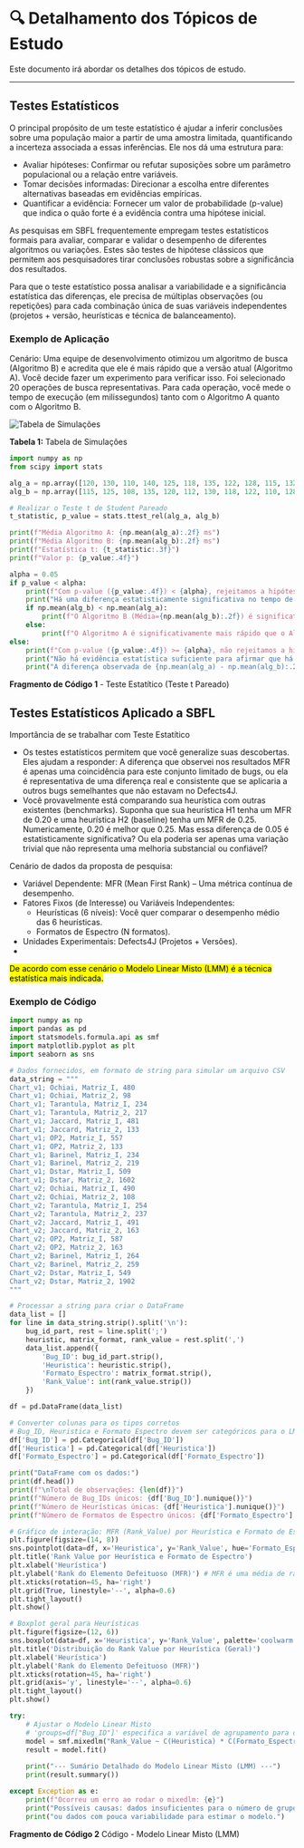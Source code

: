# 🔍 Detalhamento dos Tópicos de Estudo

Este documento irá abordar os detalhes dos tópicos de estudo.

---

## Testes Estatísticos

O principal propósito de um teste estatístico é ajudar a inferir conclusões sobre uma população maior a partir de uma amostra limitada, quantificando a incerteza associada a essas inferências. Ele nos dá uma estrutura para:

  - Avaliar hipóteses: Confirmar ou refutar suposições sobre um parâmetro populacional ou a relação entre variáveis.
  - Tomar decisões informadas: Direcionar a escolha entre diferentes alternativas baseadas em evidências empíricas.
  - Quantificar a evidência: Fornecer um valor de probabilidade (p-value) que indica o quão forte é a evidência contra uma hipótese inicial.

As pesquisas em SBFL frequentemente empregam testes estatísticos formais para avaliar, comparar e validar o desempenho de diferentes algoritmos ou variações. Estes são testes de hipótese clássicos que permitem aos pesquisadores tirar conclusões robustas sobre a significância dos resultados.

Para que o teste estatístico possa analisar a variabilidade e a significância estatística das diferenças, ele precisa de múltiplas observações (ou repetições) para cada combinação única de suas variáveis independentes (projetos + versão, heurísticas e técnica de balanceamento).

### Exemplo de Aplicação

Cenário: Uma equipe de desenvolvimento otimizou um algoritmo de busca (Algoritmo B) e acredita que ele é mais rápido que a versão atual (Algoritmo A). Você decide fazer um experimento para verificar isso. Foi selecionado 20 operações de busca representativas. Para cada operação, você mede o tempo de execução (em milissegundos) tanto com o Algoritmo A quanto com o Algoritmo B.

![Tabela de Simulações](img/Tabela_Simulacoes.png "Tabela de Simulações")

**Tabela 1:** Tabela de Simulações

```python
import numpy as np
from scipy import stats

alg_a = np.array([120, 130, 110, 140, 125, 118, 135, 122, 128, 115, 132, 127, 119, 138, 126, 123, 131, 116, 129, 124])
alg_b = np.array([115, 125, 108, 135, 120, 112, 130, 118, 122, 110, 128, 123, 114, 133, 121, 120, 127, 113, 124, 119])

# Realizar o Teste t de Student Pareado
t_statistic, p_value = stats.ttest_rel(alg_a, alg_b)

print(f"Média Algoritmo A: {np.mean(alg_a):.2f} ms")
print(f"Média Algoritmo B: {np.mean(alg_b):.2f} ms")
print(f"Estatística t: {t_statistic:.3f}")
print(f"Valor p: {p_value:.4f}")

alpha = 0.05
if p_value < alpha:
    print(f"Com p-value ({p_value:.4f}) < {alpha}, rejeitamos a hipótese nula.")
    print("Há uma diferença estatisticamente significativa no tempo de execução.")
    if np.mean(alg_b) < np.mean(alg_a):
        print(f"O Algoritmo B (Média={np.mean(alg_b):.2f}) é significativamente mais rápido que o Algoritmo A (Média={np.mean(alg_a):.2f}).")
    else:
        print(f"O Algoritmo A é significativamente mais rápido que o Algoritmo B.")
else:
    print(f"Com p-value ({p_value:.4f}) >= {alpha}, não rejeitamos a hipótese nula.")
    print("Não há evidência estatística suficiente para afirmar que há uma diferença significativa no tempo de execução entre os algoritmos.")
    print("A diferença observada de {np.mean(alg_a) - np.mean(alg_b):.2f} ms pode ser devido ao acaso.")

```
**Fragmento de Código 1** - Teste Estatítico (Teste t Pareado)

## Testes Estatísticos Aplicado a SBFL

Importância de se trabalhar com Teste Estatítico
  - Os testes estatísticos permitem que você generalize suas descobertas. Eles ajudam a responder: A diferença que observei nos resultados MFR é apenas uma coincidência para este conjunto limitado de bugs, ou ela é representativa de uma diferença real e consistente que se aplicaria a outros bugs semelhantes que não estavam no Defects4J.
  - Você provavelmente está comparando sua heurística com outras existentes (benchmarks). Suponha que sua heurística H1 tenha um MFR de 0.20 e uma heurística H2 (baseline) tenha um MFR de 0.25. Numericamente, 0.20 é melhor que 0.25. Mas essa diferença de 0.05 é estatisticamente significativa? Ou ela poderia ser apenas uma variação trivial que não representa uma melhoria substancial ou confiável?

Cenário de dados da proposta de pesquisa:
  - Variável Dependente: MFR (Mean First Rank) – Uma métrica contínua de desempenho.
  - Fatores Fixos (de Interesse) ou Variáveis Independentes:
    - Heurísticas (6 níveis): Você quer comparar o desempenho médio das 6 heurísticas.
    - Formatos de Espectro (N formatos).
  - Unidades Experimentais: Defects4J (Projetos + Versões).
  - 
<mark>De acordo com esse cenário o Modelo Linear Misto (LMM) é a técnica estatística mais indicada.</mark>

### Exemplo de Código

```python
import numpy as np
import pandas as pd
import statsmodels.formula.api as smf
import matplotlib.pyplot as plt
import seaborn as sns

# Dados fornecidos, em formato de string para simular um arquivo CSV
data_string = """
Chart_v1; Ochiai, Matriz_I, 480
Chart_v1; Ochiai, Matriz_2, 98
Chart_v1; Tarantula, Matriz_I, 234
Chart_v1; Tarantula, Matriz_2, 217
Chart_v1; Jaccard, Matriz_I, 481
Chart_v1; Jaccard, Matriz_2, 133
Chart_v1; OP2, Matriz_I, 557
Chart_v1; OP2, Matriz_2, 133
Chart_v1; Barinel, Matriz_I, 234
Chart_v1; Barinel, Matriz_2, 219
Chart_v1; Dstar, Matriz_I, 509
Chart_v1; Dstar, Matriz_2, 1602
Chart_v2; Ochiai, Matriz_I, 490
Chart_v2; Ochiai, Matriz_2, 108
Chart_v2; Tarantula, Matriz_I, 254
Chart_v2; Tarantula, Matriz_2, 237
Chart_v2; Jaccard, Matriz_I, 491
Chart_v2; Jaccard, Matriz_2, 163
Chart_v2; OP2, Matriz_I, 587
Chart_v2; OP2, Matriz_2, 163
Chart_v2; Barinel, Matriz_I, 264
Chart_v2; Barinel, Matriz_2, 259
Chart_v2; Dstar, Matriz_I, 549
Chart_v2; Dstar, Matriz_2, 1902
"""

# Processar a string para criar o DataFrame
data_list = []
for line in data_string.strip().split('\n'):
    bug_id_part, rest = line.split(';')
    heuristic, matrix_format, rank_value = rest.split(',')
    data_list.append({
        'Bug_ID': bug_id_part.strip(),
        'Heuristica': heuristic.strip(),
        'Formato_Espectro': matrix_format.strip(),
        'Rank_Value': int(rank_value.strip())
    })

df = pd.DataFrame(data_list)

# Converter colunas para os tipos corretos
# Bug_ID, Heuristica e Formato_Espectro devem ser categóricos para o LMM
df['Bug_ID'] = pd.Categorical(df['Bug_ID'])
df['Heuristica'] = pd.Categorical(df['Heuristica'])
df['Formato_Espectro'] = pd.Categorical(df['Formato_Espectro'])

print("DataFrame com os dados:")
print(df.head())
print(f"\nTotal de observações: {len(df)}")
print(f"Número de Bug_IDs únicos: {df['Bug_ID'].nunique()}")
print(f"Número de Heurísticas únicas: {df['Heuristica'].nunique()}")
print(f"Número de Formatos de Espectro únicos: {df['Formato_Espectro'].nunique()}\n")

# Gráfico de interação: MFR (Rank_Value) por Heurística e Formato de Espectro
plt.figure(figsize=(14, 8))
sns.pointplot(data=df, x='Heuristica', y='Rank_Value', hue='Formato_Espectro', dodge=True, errorbar='sd', palette='viridis')
plt.title('Rank Value por Heurística e Formato de Espectro')
plt.xlabel('Heurística')
plt.ylabel('Rank do Elemento Defeituoso (MFR)') # MFR é uma média de ranks
plt.xticks(rotation=45, ha='right')
plt.grid(True, linestyle='--', alpha=0.6)
plt.tight_layout()
plt.show()

# Boxplot geral para Heurísticas
plt.figure(figsize=(12, 6))
sns.boxplot(data=df, x='Heuristica', y='Rank_Value', palette='coolwarm')
plt.title('Distribuição do Rank Value por Heurística (Geral)')
plt.xlabel('Heurística')
plt.ylabel('Rank do Elemento Defeituoso (MFR)')
plt.xticks(rotation=45, ha='right')
plt.grid(axis='y', linestyle='--', alpha=0.6)
plt.tight_layout()
plt.show()

try:
    # Ajustar o Modelo Linear Misto
    # 'groups=df["Bug_ID"]' especifica a variável de agrupamento para o efeito aleatório
    model = smf.mixedlm("Rank_Value ~ C(Heuristica) * C(Formato_Espectro)", df, groups=df["Bug_ID"])
    result = model.fit()
    
    print("--- Sumário Detalhado do Modelo Linear Misto (LMM) ---")
    print(result.summary())

except Exception as e:
    print(f"Ocorreu um erro ao rodar o mixedlm: {e}")
    print("Possíveis causas: dados insuficientes para o número de grupos/fatores,")
    print("ou dados com pouca variabilidade para estimar o modelo.")
```
**Fragmento de Código 2** Código - Modelo Linear Misto (LMM)


